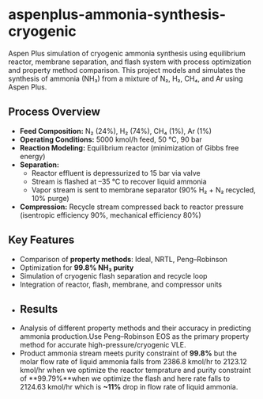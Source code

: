 # aspenplus-ammonia-synthesis-cryogenic
Aspen Plus simulation of cryogenic ammonia synthesis using equilibrium reactor, membrane separation, and flash system with process optimization and property method comparison.
This project models and simulates the synthesis of ammonia (NH₃) from a mixture of N₂, H₂, CH₄, and Ar using Aspen Plus.  
## Process Overview
- **Feed Composition:** N₂ (24%), H₂ (74%), CH₄ (1%), Ar (1%)  
- **Operating Conditions:** 5000 kmol/h feed, 50 °C, 90 bar  
- **Reaction Modeling:** Equilibrium reactor (minimization of Gibbs free energy)  
- **Separation:**  
  - Reactor effluent is depressurized to 15 bar via valve  
  - Stream is flashed at –35 °C to recover liquid ammonia  
  - Vapor stream is sent to membrane separator (90% H₂ + N₂ recycled, 10% purge)  
- **Compression:** Recycle stream compressed back to reactor pressure (isentropic efficiency 90%, mechanical efficiency 80%)  
## Key Features
- Comparison of **property methods**: Ideal, NRTL, Peng–Robinson  
- Optimization for **99.8% NH₃ purity**  
- Simulation of cryogenic flash separation and recycle loop  
- Integration of reactor, flash, membrane, and compressor units
- ## Results
- Analysis of different property methods and their accuracy in predicting ammonia production.Use Peng–Robinson EOS as the primary property method for accurate high-pressure/cryogenic VLE.
- Product ammonia stream meets purity constraint of **99.8%** but the molar flow rate of liquid ammonia falls from 2386.8 kmol/hr to 2123.12 kmol/hr when we optimize the reactor temprature and purity constraint of **99.79%**when we optimize the flash and here rate falls to 2124.63 kmol/hr which is **~11%** drop in flow rate of liquid ammonia.
